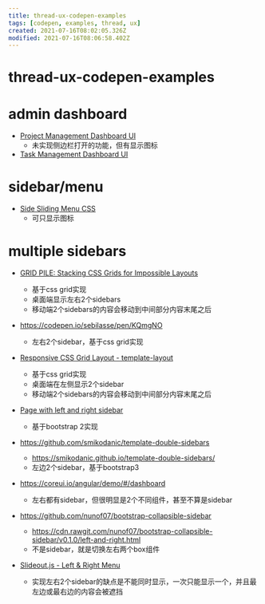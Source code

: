 ```yaml
---
title: thread-ux-codepen-examples
tags: [codepen, examples, thread, ux]
created: 2021-07-16T08:02:05.326Z
modified: 2021-07-16T08:06:58.402Z
---
```


# thread-ux-codepen-examples

# admin dashboard

- [Project Management Dashboard UI](https://codepen.io/aybukeceylan/pen/OJRNbZp)  
  - 未实现侧边栏打开的功能，但有显示图标
- [Task Management Dashboard UI](https://codepen.io/aybukeceylan/pen/gOpbRPO)
# sidebar/menu
- [Side Sliding Menu CSS](https://codepen.io/EduardL/pen/aBGAy)
  - 可只显示图标
# multiple sidebars
- [GRID PILE: Stacking CSS Grids for Impossible Layouts](https://codepen.io/mor10/pen/rzGqzr)
  - 基于css grid实现
  - 桌面端显示左右2个sidebars
  - 移动端2个sidebars的内容会移动到中间部分内容末尾之后

- https://codepen.io/sebilasse/pen/KQmgNO
  - 左右2个sidebar，基于css grid实现

- [Responsive CSS Grid Layout - template-layout](https://codepen.io/matchboxhero/pen/mpKepb)
  - 基于css grid实现
  - 桌面端在左侧显示2个sidebar
  - 移动端2个sidebars的内容会移动到中间部分内容末尾之后

- [Page with left and right sidebar](https://bootsnipp.com/snippets/8x6b)
  - 基于bootstrap 2实现

- https://github.com/smikodanic/template-double-sidebars
  - https://smikodanic.github.io/template-double-sidebars/
  - 左边2个sidebar，基于bootstrap3
- https://coreui.io/angular/demo/#/dashboard
  - 左右都有sidebar，但很明显是2个不同组件，甚至不算是sidebar
- https://github.com/nunof07/bootstrap-collapsible-sidebar
  - https://cdn.rawgit.com/nunof07/bootstrap-collapsible-sidebar/v0.1.0/left-and-right.html
  - 不是sidebar，就是切换左右两个box组件

- [Slideout.js - Left & Right Menu](https://codepen.io/egmalt/pen/PGbWRq)
  - 实现左右2个sidebar的缺点是不能同时显示，一次只能显示一个，并且最左边或最右边的内容会被遮挡
